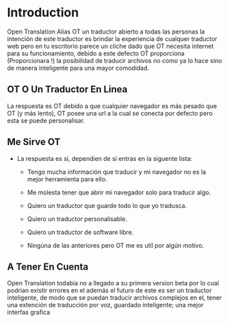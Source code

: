 # Introduction

Open Translation Alias OT un traductor abierto a todas las personas la intención
de este traductor es brindar la experiencia de cualquer traductor web pero
en tu escritorio parece un cliche dado que OT necesita internet para su
funcionamiento, debido a este defecto OT proporciona (Proporcionara !) la
posibilidad de traducir archivos no como ya lo hace sino de manera inteligente
para una mayor comodidad.

## OT O Un Traductor En Linea

La respuesta es OT debido a que cualquier navegador es más pesado que OT (y más
lento), OT posee una url a la cual se conecta por defecto pero esta se puede
personalisar.

## Me Sirve OT

* La respuesta es si, dependien de sí entras en la siguente lista:

  * Tengo mucha información que traducir y mi navegador no es la mejor
    herramienta para ello.

  * Me molesta tener que abrir mi navegador solo para traducir algo.

  * Quiero un traductor que guarde todo lo que yo tradusca.

  * Quiero un traductor personalisable.

  * Quiero un traductor de software libre.

  * Ningúna de las anteriores pero OT me es util por algún motivo.

## A Tener En Cuenta

Open Translation todabia no a llegado a su primera version beta por lo cual
podrian existir errores en el además el futuro de este es ser un traductor
inteligente, de modo que se puedan traducir archivos complejos en el, tener una
extención de traducción por voz, guardado inteligente; una mejor interfas
grafica
